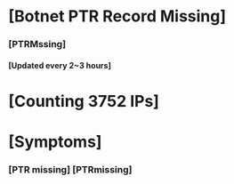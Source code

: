 # [Botnet PTR Record Missing]
### [PTRMssing]
#### [Updated every 2~3 hours]

# [Counting 3752 IPs]

# [Symptoms] 
###   [PTR missing] [PTRmissing]
